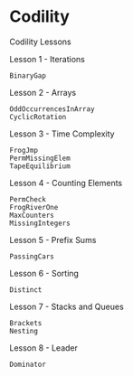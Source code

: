 # Codility

Codility Lessons

Lesson 1 - Iterations

    BinaryGap 

Lesson 2 - Arrays

    OddOccurrencesInArray
    CyclicRotation 

Lesson 3 - Time Complexity

    FrogJmp 
    PermMissingElem 
    TapeEquilibrium 

Lesson 4 - Counting Elements

    PermCheck 
    FrogRiverOne 
    MaxCounters 
    MissingIntegers 

Lesson 5 - Prefix Sums

    PassingCars  

Lesson 6 - Sorting

    Distinct 
    
Lesson 7 - Stacks and Queues

    Brackets  
    Nesting

Lesson 8 - Leader

    Dominator 
